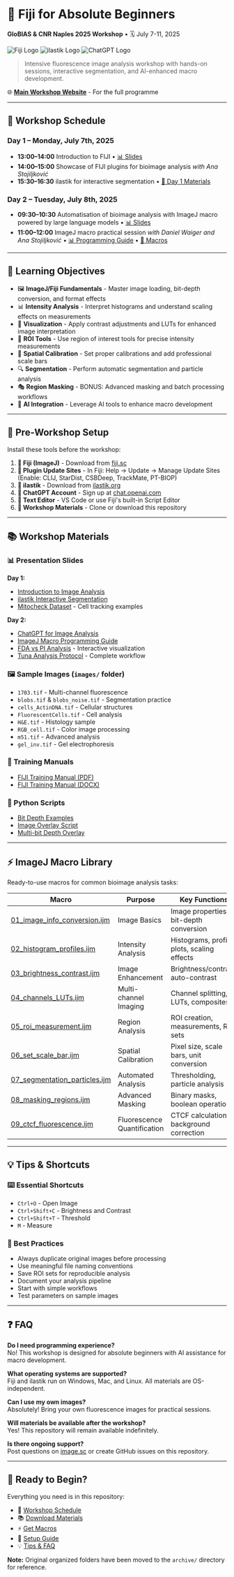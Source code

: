 # 🧬 Fiji for Absolute Beginners

**GloBIAS & CNR Naples 2025 Workshop** • 🗓️ July 7-11, 2025

![Fiji Logo](assets/logos/fiji-logo.png) ![ilastik Logo](assets/logos/ilastik-logo.png) ![ChatGPT Logo](assets/logos/chatgpt-logo.webp)

> Intensive fluorescence image analysis workshop with hands-on sessions, interactive segmentation, and AI-enhanced macro development.

🌐 **[Main Workshop Website](https://globias-bioimageanalysts.github.io/Fluorescence_image_analysis_workshop-GloBIAS_CNR_Naples_2025/)** - For the full programme

---

## 📅 Workshop Schedule

### Day 1 – Monday, July 7th, 2025
- **13:00–14:00** Introduction to FIJI • [📊 Slides](slides/Day1/01_Introduction_to_Image_Analysis.pptx)
- **14:00–15:00** Showcase of FIJI plugins for bioimage analysis *with Ana Stojiljković*
- **15:30–16:30** ilastik for interactive segmentation • [📁 Day 1 Materials](https://github.com/Daniel-Waiger/2025-GloBIAS-CNR-Naples-Fiji-for-Absolute-Beginners/tree/main/slides/Day1)

### Day 2 – Tuesday, July 8th, 2025
- **09:30–10:30** Automatisation of bioimage analysis with ImageJ macro powered by large language models • [📊 Slides](slides/Day2/Enhancing_Image_Analysis_Communication_with_ChatGPT_with_Speaker_Notes.pptx)
- **11:00–12:00** ImageJ macro practical session *with Daniel Waiger and Ana Stojiljković* • [📊 Programming Guide](slides/Day2/2020418_ImageJMacro.pdf) • [📄 Macros](macros/)

---

## 🎯 Learning Objectives

- 🖼️ **ImageJ/Fiji Fundamentals** - Master image loading, bit-depth conversion, and format effects
- 📊 **Intensity Analysis** - Interpret histograms and understand scaling effects on measurements
- 🎨 **Visualization** - Apply contrast adjustments and LUTs for enhanced image interpretation
- 📏 **ROI Tools** - Use region of interest tools for precise intensity measurements
- 📐 **Spatial Calibration** - Set proper calibrations and add professional scale bars
- 🔍 **Segmentation** - Perform automatic segmentation and particle analysis
- 🎭 **Region Masking** - BONUS: Advanced masking and batch processing workflows
- 🤖 **AI Integration** - Leverage AI tools to enhance macro development

---

## 🔧 Pre-Workshop Setup

Install these tools before the workshop:

1. **🔬 Fiji (ImageJ)** - Download from [fiji.sc](https://fiji.sc/)
2. **🧩 Plugin Update Sites** - In Fiji: Help → Update → Manage Update Sites (Enable: CLIJ, StarDist, CSBDeep, TrackMate, PT-BIOP)
3. **🤖 ilastik** - Download from [ilastik.org](https://www.ilastik.org/download.html)
4. **🧠 ChatGPT Account** - Sign up at [chat.openai.com](https://chat.openai.com/)
5. **📝 Text Editor** - VS Code or use Fiji's built-in Script Editor
6. **📁 Workshop Materials** - Clone or download this repository

---

## 📚 Workshop Materials

### 📊 Presentation Slides
**Day 1:**
- [Introduction to Image Analysis](slides/Day1/01_Introduction_to_Image_Analysis.pptx)
- [ilastik Interactive Segmentation](slides/Day1/Ilastik%20%E2%80%93%20The%20Interactive%20Learning%20And%20Segmentation%20Toolkit.pptx)
- [Mitocheck Dataset](slides/Day1/mitocheck/) - Cell tracking examples

**Day 2:**
- [ChatGPT for Image Analysis](slides/Day2/Enhancing_Image_Analysis_Communication_with_ChatGPT_with_Speaker_Notes.pptx)
- [ImageJ Macro Programming Guide](slides/Day2/2020418_ImageJMacro.pdf)
- [FDA vs PI Analysis](slides/Day2/FDA_vs_PI_Scatter_Plot_Combined.html) - Interactive visualization
- [Tuna Analysis Protocol](slides/Day2/Tuna_Analysis_Protocol_Modern.html) - Complete workflow

### 🖼️ Sample Images (`images/` folder)
- `1703.tif` - Multi-channel fluorescence
- `blobs.tif` & `blobs_noise.tif` - Segmentation practice
- `cells_ActinDNA.tif` - Cellular structures
- `FluorescentCells.tif` - Cell analysis
- `H&E.tif` - Histology sample
- `RGB_cell.tif` - Color image processing
- `m51.tif` - Advanced analysis
- `gel_inv.tif` - Gel electrophoresis

### 📖 Training Manuals
- [FIJI Training Manual (PDF)](manuals/FIJI%20training.pdf)
- [FIJI Training Manual (DOCX)](manuals/FIJI%20training.docx)

### 🐍 Python Scripts
- [Bit Depth Examples](python%20library/Script%201%20-%20Bit%20Depth%20Examples.py)
- [Image Overlay Script](python%20library/Script%202%20-%20Overlay%20on%20Original%20Image.py)
- [Multi-bit Depth Overlay](python%20library/Script%202%20-%20Overlay%20on%20Original%20Image%20-%20all%20bit%20depths.py)

---

## ⚡ ImageJ Macro Library

Ready-to-use macros for common bioimage analysis tasks:

| Macro | Purpose | Key Functions |
|-------|---------|---------------|
| [01_image_info_conversion.ijm](macros/01_image_info_conversion.ijm) | Image Basics | Image properties, bit-depth conversion |
| [02_histogram_profiles.ijm](macros/02_histogram_profiles.ijm) | Intensity Analysis | Histograms, profile plots, scaling effects |
| [03_brightness_contrast.ijm](macros/03_brightness_contrast.ijm) | Image Enhancement | Brightness/contrast, auto-contrast |
| [04_channels_LUTs.ijm](macros/04_channels_LUTs.ijm) | Multi-channel Imaging | Channel splitting, LUTs, composites |
| [05_roi_measurement.ijm](macros/05_roi_measurement.ijm) | Region Analysis | ROI creation, measurements, ROI sets |
| [06_set_scale_bar.ijm](macros/06_set_scale_bar.ijm) | Spatial Calibration | Pixel size, scale bars, unit conversion |
| [07_segmentation_particles.ijm](macros/07_segmentation_particles.ijm) | Automated Analysis | Thresholding, particle analysis |
| [08_masking_regions.ijm](macros/08_masking_regions.ijm) | Advanced Masking | Binary masks, boolean operations |
| [09_ctcf_fluorescence.ijm](macros/09_ctcf_fluorescence.ijm) | Fluorescence Quantification | CTCF calculation, background correction |

---

## 💡 Tips & Shortcuts

### ⌨️ Essential Shortcuts
- `Ctrl+O` - Open Image
- `Ctrl+Shift+C` - Brightness and Contrast
- `Ctrl+Shift+T` - Threshold
- `M` - Measure

### 🎯 Best Practices
- Always duplicate original images before processing
- Use meaningful file naming conventions
- Save ROI sets for reproducible analysis
- Document your analysis pipeline
- Start with simple workflows
- Test parameters on sample images

---

## ❓ FAQ

**Do I need programming experience?**  
No! This workshop is designed for absolute beginners with AI assistance for macro development.

**What operating systems are supported?**  
Fiji and ilastik run on Windows, Mac, and Linux. All materials are OS-independent.

**Can I use my own images?**  
Absolutely! Bring your own fluorescence images for practical sessions.

**Will materials be available after the workshop?**  
Yes! This repository will remain available indefinitely.

**Is there ongoing support?**  
Post questions on [image.sc](https://forum.image.sc/) or create GitHub issues on this repository.

---

## 🚀 Ready to Begin?

Everything you need is in this repository:
- 📅 [Workshop Schedule](#-workshop-schedule)
- 📚 [Download Materials](#-workshop-materials)
- ⚡ [Get Macros](#-imagej-macro-library)
- 🔧 [Setup Guide](#-pre-workshop-setup)
- 💡 [Tips & FAQ](#-tips--shortcuts)

**Note:** Original organized folders have been moved to the `archive/` directory for reference.
